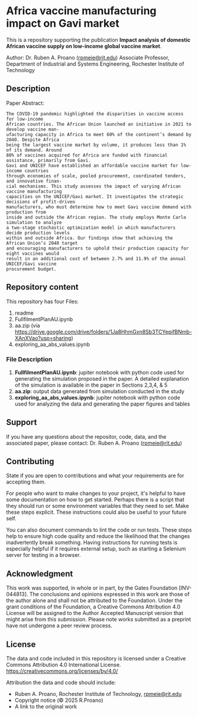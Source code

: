 # Africa vaccine manufacturing impact on Gavi market

This is a repository supporting the publication **Impact analysis of domestic African vaccine supply on
low-income global vaccine market**. 

Author: Dr. Ruben A. Proano (rpmeie@rit.edu)
Associate Professor, Department of Industrial and Systems Engineering, 
Rochester Institute of Technology


## Description 

Paper Abstract:

```
The COVID-19 pandemic highlighted the disparities in vaccine access for low-income
African countries. The African Union launched an initiative in 2021 to develop vaccine man-
ufacturing capacity in Africa to meet 60% of the continent’s demand by 2040. Despite Africa
being the largest vaccine market by volume, it produces less than 1% of its demand. Around
80% of vaccines acquired for Africa are funded with financial assistance, primarily from Gavi.
Gavi and UNICEF have established an affordable vaccine market for low-income countries
through economies of scale, pooled procurement, coordinated tenders, and innovative finan-
cial mechanisms. This study assesses the impact of varying African vaccine manufacturing
capacities on the UNICEF/Gavi market. It investigates the strategic decisions of profit-driven
manufacturers, who must determine how to meet Gavi vaccine demand with production from
inside and outside the African region. The study employs Monte Carlo simulation to analyze
a two-stage stochastic optimization model in which manufacturers decide production levels
within and outside Africa. Our findings show that achieving the African Union’s 2040 target
and encouraging manufacturers to uphold their production capacity for eight vaccines would
result in an additional cost of between 2.7% and 11.9% of the annual UNICEF/Gavi vaccine
procurement budget.

```


## Repository content

This repository has four Files:
1. readme
2. FullfilmentPlanAU.ipynb
3. aa.zip (via https://drive.google.com/drive/folders/1Ja8HhmGxn8Sb3TCYepifBNmb-XAnXVao?usp=sharing)
4. exploring_aa_abs_values.ipynb

### File Description
1. **FullfilmentPlanAU.ipynb**:  jupiter notebook with python code used for generating the simulation proposed in the paper. A detailed explanation of the simulation is available in the paper in Sections 2,3,4, & 5
2. **aa.zip**: output data generated from simulation conducted in the study
3. **exploring_aa_abs_values.ipynb**: jupiter notebook with python code used for analyzing the data and generating the paper figures and tables



## Support
If you have any questions about the repositor, code, data, and the associated paper, please contact: Dr. Ruben A. Proano (rpmeie@rit.edu)

## Contributing
State if you are open to contributions and what your requirements are for accepting them.

For people who want to make changes to your project, it's helpful to have some documentation on how to get started. Perhaps there is a script that they should run or some environment variables that they need to set. Make these steps explicit. These instructions could also be useful to your future self.

You can also document commands to lint the code or run tests. These steps help to ensure high code quality and reduce the likelihood that the changes inadvertently break something. Having instructions for running tests is especially helpful if it requires external setup, such as starting a Selenium server for testing in a browser.

## Acknowledgment
This work was supported, in whole or in part, by the Gates Foundation [INV-044813]. The conclusions and opinions expressed in this work are those of the author alone and shall not be attributed to the Foundation. Under the grant conditions of the Foundation, a Creative Commons Attribution 4.0 License will be assigned to the Author Accepted Manuscript version that might arise from this submission. Please note works submitted as a preprint have not undergone a peer review process.

## License
 The data and code included in this repository is licensed under a Creative Commons Attribution 4.0 International License.
 https://creativecommons.org/licenses/by/4.0/

Attribution the data and code should include:
  - Ruben A. Proano, Rochester Institute of Technology, rpmeie@rit.edu
  - Copyright notice (© 2025 R.Proano)
  - A link to the original work

